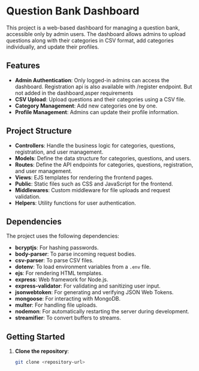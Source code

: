 # Question Bank Dashboard

This project is a web-based dashboard for managing a question bank, accessible only by admin users. The dashboard allows admins to upload questions along with their categories in CSV format, add categories individually, and update their profiles.

## Features

- **Admin Authentication**: Only logged-in admins can access the dashboard. Registration api is also available with 
/register endpoint. But not added in the dashboard,asper requirements
- **CSV Upload**: Upload questions and their categories using a CSV file.
- **Category Management**: Add new categories one by one.
- **Profile Management**: Admins can update their profile information.

## Project Structure

- **Controllers**: Handle the business logic for categories, questions, registration, and user management.
- **Models**: Define the data structure for categories, questions, and users.
- **Routes**: Define the API endpoints for categories, questions, registration, and user management.
- **Views**: EJS templates for rendering the frontend pages.
- **Public**: Static files such as CSS and JavaScript for the frontend.
- **Middlewares**: Custom middleware for file uploads and request validation.
- **Helpers**: Utility functions for user authentication.

## Dependencies

The project uses the following dependencies:

- **bcryptjs**: For hashing passwords.
- **body-parser**: To parse incoming request bodies.
- **csv-parser**: To parse CSV files.
- **dotenv**: To load environment variables from a `.env` file.
- **ejs**: For rendering HTML templates.
- **express**: Web framework for Node.js.
- **express-validator**: For validating and sanitizing user input.
- **jsonwebtoken**: For generating and verifying JSON Web Tokens.
- **mongoose**: For interacting with MongoDB.
- **multer**: For handling file uploads.
- **nodemon**: For automatically restarting the server during development.
- **streamifier**: To convert buffers to streams.


## Getting Started

1. **Clone the repository**:
   ```bash
   git clone <repository-url>